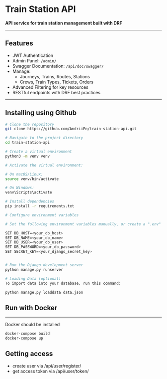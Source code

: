 # Train Station API

**API service for train station management built with DRF**

---

## Features

- JWT Authentication
- Admin Panel: `/admin/`
- Swagger Documentation: `/api/doc/swagger/`
- Manage:
  - Journeys, Trains, Routes, Stations
  - Crews, Train Types, Tickets, Orders
- Advanced Filtering for key resources
- RESTful endpoints with DRF best practices

---

## Installing using Github
```bash
# Clone the repository
git clone https://github.com/AndriiFn/train-station-api.git

# Navigate to the project directory
cd train-station-api

# Create a virtual environment
python3 -m venv venv

# Activate the virtual environment:

# On macOS/Linux:
source venv/bin/activate

# On Windows:
venv\Scripts\activate

# Install dependencies
pip install -r requirements.txt

# Configure environment variables

# Set the following environment variables manually, or create a ".env" file with the same content:

SET DB_HOST=<your_db_host>
SET DB_NAME=<your_db_name>
SET DB_USER=<your_db_user>
SET DB_PASSWORD=<your_db_password>
SET SECRET_KEY=<your_django_secret_key>


# Run the Django development server
python manage.py runserver

# Loading Data (optional)
To import data into your database, run this command:

python manage.py loaddata data.json
```

## Run with Docker
---
Docker should be installed 
```bash
docker-compose build
docker-compose up
```

## Getting access
* create user via /api/user/register/
* get access token via /api/user/token/
